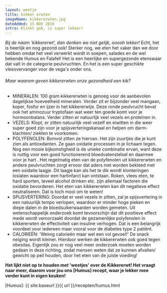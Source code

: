 ```yaml
---
layout: weetje
title: kikker erwten
imageName: kikkererwten.jpg
dateAdded: 15 NOV 2016
intro: Klinkt gek, is super lekker!
---
```


*Bij de naam 'kikkererwt', dan denken we niet gelijk, ooooh lekker!* Echt, het is heerlijk en nog gezond ook! Sterker nog, we eten het vaker dan we door hebben omdat het veel verwerkt wordt in soepen, salades en de wel bekende Humus en Falafel! Het is een heerlijke en supergezonde etenswaar dat valt in de categorie peulvruchten. En het is een super geschikte vleesvervanger voor de vega's onder ons.

###### Maar waarom geven kikkererwten onze gezondheid een kik?

* MINERALEN: 100 gram kikkererwten is genoeg voor de aanbevolen dagelijkse hoeveelheid mineralen. Verder zit er bijzonder veel mangaan, koper, fosfor en ijzer in het kikkererwtje. Deze ronde peulvrucht bevat ook het aminozuur tryptofaan wat weer ten goede komt voor je hormoonbalans. Verder zitten er natuurlijk veel vezels en proteïnen in.
* VEZELS: Klopt, er zitten natuurlijk veel vezelf en eiwitten in die weer super goed zijn voor je spijsverteringskanaal en helpen om darm- klachten/ ziekten te voorkomen.
* POLYFENOLEN: Bomvol zitten ze hiervan. Het zijn zuurtjes die je kunt zien als antioxdanten. Ze gaan oxidatie processen in je lichaam tegen. Nog een mooie bijkomstigheid is de unieke combinatie ervan, want deze is nuttig voor een goed functionerend bloedvatenstelsel en daarmee voor je hart . Het regelmatig eten van de polyfenolen uit kikkererwten en andere peulvruchten zorgt ervoor dat aders niet worden bekleed met een oxidatie laagje. Dit laagje kan als het te dik wordt klonteringen loslaten waardoor een hartinfarct kan ontstaan. Roken, vlees eten, te hard sporten, teveel alcohol drinken etc. zijn allemaal factoren die oxidatie bevorderen. Het eten van kikkererwten kan dit negatieve effect neutraliseren. Dat is toch mooi om te weten!
* SPIJSVERTERING: Doordat er veel vezels in zitten, zal je spijsvertering in een natuurlijk tempo verlopen, waardoor er minder hoge pieken en diepe dalen in de bloedsuikerwaarden worden gemeten. Uit wetenschappelijk onderzoek komt tevoorschijn dat dit positieve effect mede wordt veroorzaakt doordat de gezamenlijke polyfenolen in kikkererwten de effectiviteit van insuline verhogen. Dat is een belangrijk voordeel voor iedereen maar vooral voor de diabetes type 2 patiënt.
* CALORIEËN: 'Weinig calorieën maar wel een vol gevoel!' De snack neiging wordt kleiner. Hierdoor werken de kikkererwten ook goed tegen obesitas. Eigenlijk zou er nog veel meer onderzoek moeten worden gedaan in deze richting, zodat mensen weten dat ze kunnen afvallen/ gewicht op peil houden, door het eten van de juiste voeding!

**Het lijkt niet op te houden met 'weetjes' over de Kikkererwt! Het vraagt naar meer, daarom voor jou ons [Humus] recept, waar je lekker mee verder kunt in eigen keuken!**

[Humus]: {{ site.baseurl }}{{ url }}/recepten/humus.html
